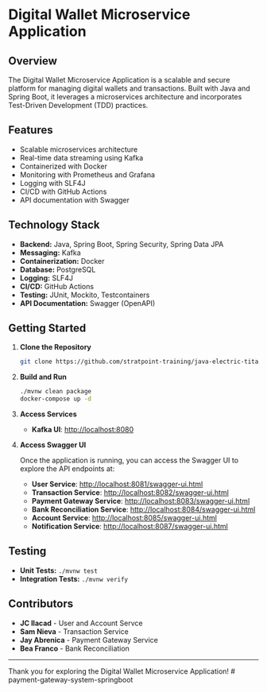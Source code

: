 # Digital Wallet Microservice Application

## Overview

The Digital Wallet Microservice Application is a scalable and secure platform for managing digital wallets and transactions. Built with Java and Spring Boot, it leverages a microservices architecture and incorporates Test-Driven Development (TDD) practices.

## Features

- Scalable microservices architecture
- Real-time data streaming using Kafka
- Containerized with Docker
- Monitoring with Prometheus and Grafana
- Logging with SLF4J
- CI/CD with GitHub Actions
- API documentation with Swagger

## Technology Stack

- **Backend:** Java, Spring Boot, Spring Security, Spring Data JPA
- **Messaging:** Kafka
- **Containerization:** Docker
- **Database:** PostgreSQL
- **Logging:** SLF4J
- **CI/CD:** GitHub Actions
- **Testing:** JUnit, Mockito, Testcontainers
- **API Documentation:** Swagger (OpenAPI)

## Getting Started

1. **Clone the Repository**

    ```bash
    git clone https://github.com/stratpoint-training/java-electric-titans.git
    ```

2. **Build and Run**

    ```bash
    ./mvnw clean package
    docker-compose up -d
    ```

3. **Access Services**

    - **Kafka UI**: [http://localhost:8080](http://localhost:8080)


4. **Access Swagger UI**

    Once the application is running, you can access the Swagger UI to explore the API endpoints at:

    - **User Service**: [http://localhost:8081/swagger-ui.html](http://localhost:8081/swagger-ui/index.html)
    - **Transaction Service**: [http://localhost:8082/swagger-ui.html](http://localhost:8082/swagger-ui/index.html)
    - **Payment Gateway Service**: [http://localhost:8083/swagger-ui.html](http://localhost:8083/swagger-ui/index.html)
    - **Bank Reconciliation Service**: [http://localhost:8084/swagger-ui.html](http://localhost:8084/swagger-ui/index.html)
    - **Account Service**: [http://localhost:8085/swagger-ui.html](http://localhost:8085/swagger-ui/index.html)
    - **Notification Service**: [http://localhost:8087/swagger-ui.html](http://localhost:8087/swagger-ui/index.html)


## Testing

- **Unit Tests:** `./mvnw test`
- **Integration Tests:** `./mvnw verify`


## Contributors

- **JC Ilacad** - User and Account Servce
- **Sam Nieva** - Transaction Service
- **Jay Abrenica** - Payment Gateway Service
- **Bea Franco** - Bank Reconciliation


---

Thank you for exploring the Digital Wallet Microservice Application!
#   p a y m e n t - g a t e w a y - s y s t e m - s p r i n g b o o t  
 